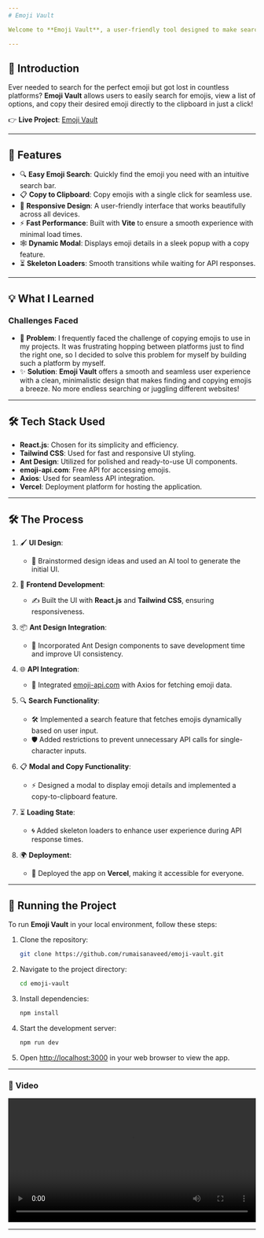 ```yaml
---
# Emoji Vault

Welcome to **Emoji Vault**, a user-friendly tool designed to make searching and copying emojis easier than ever! This project is built using **React** and **Vite**, providing a seamless experience with a clean and minimalistic interface.

---
```


## 📖 Introduction

Ever needed to search for the perfect emoji but got lost in countless platforms? **Emoji Vault** allows users to easily search for emojis, view a list of options, and copy their desired emoji directly to the clipboard in just a click!

👉 **Live Project**: [Emoji Vault](https://emoji-vault.vercel.app)

---

## 🚀 Features

- 🔍 **Easy Emoji Search**: Quickly find the emoji you need with an intuitive search bar.
- 📋 **Copy to Clipboard**: Copy emojis with a single click for seamless use.
- 📱 **Responsive Design**: A user-friendly interface that works beautifully across all devices.
- ⚡ **Fast Performance**: Built with **Vite** to ensure a smooth experience with minimal load times.
- 🕸️ **Dynamic Modal**: Displays emoji details in a sleek popup with a copy feature.
- ⏳ **Skeleton Loaders**: Smooth transitions while waiting for API responses.

---

## 💡 What I Learned

### Challenges Faced

- 💭 **Problem**: I frequently faced the challenge of copying emojis to use in my projects. It was frustrating hopping between platforms just to find the right one, so I decided to solve this problem for myself by building such a platform by myself.
- ✨ **Solution**: **Emoji Vault** offers a smooth and seamless user experience with a clean, minimalistic design that makes finding and copying emojis a breeze. No more endless searching or juggling different websites!

---

## 🛠 Tech Stack Used

- **React.js**: Chosen for its simplicity and efficiency.
- **Tailwind CSS**: Used for fast and responsive UI styling.
- **Ant Design**: Utilized for polished and ready-to-use UI components.
- **emoji-api.com**: Free API for accessing emojis.
- **Axios**: Used for seamless API integration.
- **Vercel**: Deployment platform for hosting the application.

---

## 🛠️ The Process

1. 🖌️ **UI Design**: 
   - 🧠 Brainstormed design ideas and used an AI tool to generate the initial UI.

2. 🎨 **Frontend Development**: 
   - ✍️ Built the UI with **React.js** and **Tailwind CSS**, ensuring responsiveness.

3. 📦 **Ant Design Integration**: 
   - 🚀 Incorporated Ant Design components to save development time and improve UI consistency.

4. 🌐 **API Integration**: 
   - 🔗 Integrated [emoji-api.com](https://emoji-api.com) with Axios for fetching emoji data.

5. 🔍 **Search Functionality**:
   - 🛠️ Implemented a search feature that fetches emojis dynamically based on user input.
   - 🛡️ Added restrictions to prevent unnecessary API calls for single-character inputs.

6. 📋 **Modal and Copy Functionality**:
   - ⚡ Designed a modal to display emoji details and implemented a copy-to-clipboard feature.

7. ⏳ **Loading State**:
   - 🌀 Added skeleton loaders to enhance user experience during API response times.

8. 🌍 **Deployment**: 
   - 🚀 Deployed the app on **Vercel**, making it accessible for everyone.

---

## 🚦 Running the Project

To run **Emoji Vault** in your local environment, follow these steps:

1. Clone the repository:
   ```bash
   git clone https://github.com/rumaisanaveed/emoji-vault.git
   ```
2. Navigate to the project directory:
   ```bash
   cd emoji-vault
   ```
3. Install dependencies:
   ```bash
   npm install
   ```
4. Start the development server:
   ```bash
   npm run dev
   ```
5. Open [http://localhost:3000](http://localhost:3000) in your web browser to view the app.

---

### 🍿 **Video**
<video width="100%" controls>
  <source src="Videos/emoji-vault.mp4" type="video/mp4">
  Your browser does not support the video tag.
</video>

---
